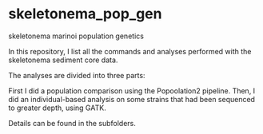 # skeletonema_pop_gen
skeletonema marinoi population genetics

In this repository, I list all the commands and analyses performed with the skeletonema sediment core data.

The analyses are divided into three parts:

First I did a population comparison using the Popoolation2 pipeline.
Then, I did an individual-based analysis on some strains that had been sequenced to greater depth, using GATK.

Details can be found in the subfolders.